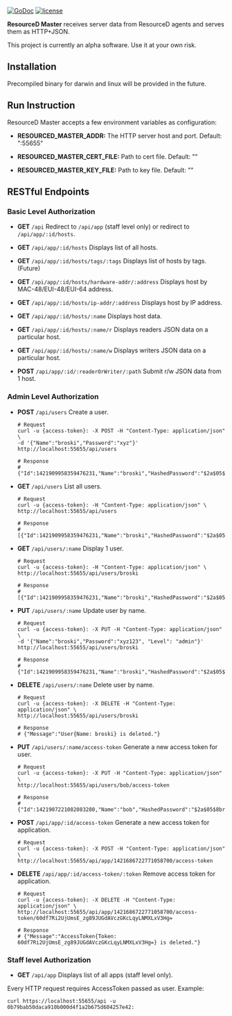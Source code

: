 [![GoDoc](https://godoc.org/github.com/resourced/resourced-master?status.svg)](http://godoc.org/github.com/resourced/resourced-master) [![license](http://img.shields.io/badge/license-MIT-red.svg?style=flat)](https://raw.githubusercontent.com/resourced/resourced-master/master/LICENSE.md)

**ResourceD Master** receives server data from ResourceD agents and serves them as HTTP+JSON.

This project is currently an alpha software. Use it at your own risk.


## Installation

Precompiled binary for darwin and linux will be provided in the future.


## Run Instruction

ResourceD Master accepts a few environment variables as configuration:

* **RESOURCED_MASTER_ADDR:** The HTTP server host and port. Default: ":55655"

* **RESOURCED_MASTER_CERT_FILE:** Path to cert file. Default: ""

* **RESOURCED_MASTER_KEY_FILE:** Path to key file. Default: ""


## RESTful Endpoints

### Basic Level Authorization

* **GET** `/api` Redirect to `/api/app` (staff level only) or redirect to `/api/app/:id/hosts`.

* **GET** `/api/app/:id/hosts` Displays list of all hosts.

* **GET** `/api/app/:id/hosts/tags/:tags` Displays list of hosts by tags. (Future)

* **GET** `/api/app/:id/hosts/hardware-addr/:address` Displays host by MAC-48/EUI-48/EUI-64 address.

* **GET** `/api/app/:id/hosts/ip-addr/:address` Displays host by IP address.

* **GET** `/api/app/:id/hosts/:name` Displays host data.

* **GET** `/api/app/:id/hosts/:name/r` Displays readers JSON data on a particular host.

* **GET** `/api/app/:id/hosts/:name/w` Displays writers JSON data on a particular host.

* **POST** `/api/app/:id/:readerOrWriter/:path` Submit r/w JSON data from 1 host.


### Admin Level Authorization

* **POST** `/api/users` Create a user.
    ```
    # Request
    curl -u {access-token}: -X POST -H "Content-Type: application/json" \
    -d '{"Name":"broski","Password":"xyz"}' http://localhost:55655/api/users

    # Response
    # {"Id":1421909958359476231,"Name":"broski","HashedPassword":"$2a$05$Q9HofLxY0Bdfx.x/1mPAvO4yqDMo/VYOyx.ZVDbTxmiMjrtEo7yz2","Level":"basic","Enabled":true,"CreatedUnixNano":1421909958359476231}
    ```


* **GET** `/api/users` List all users.
    ```
    # Request
    curl -u {access-token}: -H "Content-Type: application/json" \
    http://localhost:55655/api/users

    # Response
    # [{"Id":1421909958359476231,"Name":"broski","HashedPassword":"$2a$05$Q9HofLxY0Bdfx.x/1mPAvO4yqDMo/VYOyx.ZVDbTxmiMjrtEo7yz2","Level":"basic","Enabled":true,"CreatedUnixNano":1421909958359476231}]
    ```

* **GET** `/api/users/:name` Display 1 user.
    ```
    # Request
    curl -u {access-token}: -H "Content-Type: application/json" \
    http://localhost:55655/api/users/broski

    # Response
    # [{"Id":1421909958359476231,"Name":"broski","HashedPassword":"$2a$05$Q9HofLxY0Bdfx.x/1mPAvO4yqDMo/VYOyx.ZVDbTxmiMjrtEo7yz2","Level":"basic","Enabled":true,"CreatedUnixNano":1421909958359476231}]
    ```


* **PUT** `/api/users/:name` Update user by name.
    ```
    # Request
    curl -u {access-token}: -X PUT -H "Content-Type: application/json" \
    -d '{"Name":"broski","Password":"xyz123", "Level": "admin"}' http://localhost:55655/api/users/broski

    # Response
    # {"Id":1421909958359476231,"Name":"broski","HashedPassword":"$2a$05$fqIK74sqjYRgNIC/a6RIj.Xky6vrZ0tymKeXF19KABMF70Y28L7Hu","Level":"admin","Enabled":true,"CreatedUnixNano":1421909958359476231}
    ```

* **DELETE** `/api/users/:name` Delete user by name.
    ```
    # Request
    curl -u {access-token}: -X DELETE -H "Content-Type: application/json" \
    http://localhost:55655/api/users/broski

    # Response
    # {"Message":"User{Name: broski} is deleted."}
    ```

* **PUT** `/api/users/:name/access-token` Generate a new access token for user.
    ```
    # Request
    curl -u {access-token}: -X PUT -H "Content-Type: application/json" \
    http://localhost:55655/api/users/bob/access-token

    # Response
    # {"Id":1421907221082083280,"Name":"bob","HashedPassword":"$2a$05$8brNU7lq2FcMV2lmSoQ53uYKm5X5Xd6/AaphVxoaJMbDojtLVlpQ2","Level":"basic","Token":"ZHJugwapjnyR9Ma8mvQnl6WvC1I9Kp07ss7IBpB73t8=","Enabled":true,"CreatedUnixNano":1421907221082083280}
    ```

* **POST** `/api/app/:id/access-token` Generate a new access token for application.
    ```
    # Request
    curl -u {access-token}: -X POST -H "Content-Type: application/json" \
    http://localhost:55655/api/app/1421686722771058700/access-token
    ```

* **DELETE** `/api/app/:id/access-token/:token` Remove access token for application.
    ```
    # Request
    curl -u {access-token}: -X DELETE -H "Content-Type: application/json" \
    http://localhost:55655/api/app/1421686722771058700/access-token/60df7Ri2UjUmsE_zg89JUGdAVczGKcLqyLNMXLxV3Hg=

    # Response
    # {"Message":"AccessToken{Token: 60df7Ri2UjUmsE_zg89JUGdAVczGKcLqyLNMXLxV3Hg=} is deleted."}
    ```

### Staff level Authorization

* **GET** `/api/app` Displays list of all apps (staff level only).


Every HTTP request requires AccessToken passed as user. Example:
```
curl https://localhost:55655/api -u 0b79bab50daca910b000d4f1a2b675d604257e42:
```
